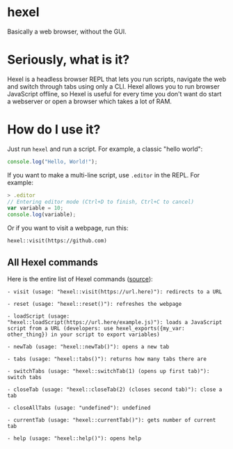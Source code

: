 # hexel
Basically a web browser, without the GUI.

# Seriously, what is it?
Hexel is a headless browser REPL that lets you run scripts, navigate the web and switch through tabs using only a CLI.
Hexel allows you to run browser JavaScript offline, so Hexel is useful for every time you don't want do start a webserver or open a browser which takes a lot of RAM.

# How do I use it?
Just run `hexel` and run a script.
For example, a classic "hello world":
```js
console.log("Hello, World!");
```
If you want to make a multi-line script, use `.editor` in the REPL.
For example:
```js
> .editor
// Entering editor mode (Ctrl+D to finish, Ctrl+C to cancel)
var variable = 10;
console.log(variable);
```
Or if you want to visit a webpage, run this:
```
hexel::visit(https://github.com)
```
## All Hexel commands
Here is the entire list of Hexel commands ([source](https://github.com/Unzor/hexel/blob/main/index.js#L18-L97)):
```
- visit (usage: "hexel::visit(https://url.here)"): redirects to a URL

- reset (usage: "hexel::reset()"): refreshes the webpage

- loadScript (usage: "hexel::loadScript(https://url.here/example.js)"): loads a JavaScript script from a URL (developers: use hexel_exports({my_var: other_thing}) in your script to export variables)

- newTab (usage: "hexel::newTab()"): opens a new tab

- tabs (usage: "hexel::tabs()"): returns how many tabs there are

- switchTabs (usage: "hexel::switchTab(1) (opens up first tab)"): switch tabs

- closeTab (usage: "hexel::closeTab(2) (closes second tab)"): close a tab

- closeAllTabs (usage: "undefined"): undefined

- currentTab (usage: "hexel::currentTab()"): gets number of current tab

- help (usage: "hexel::help()"): opens help
```
